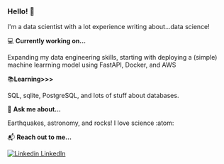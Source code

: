 ### Hello! 👋

I'm a data scientist with a lot experience writing about...data science!

💻 **Currently working on...**

Expanding my data engineering skills, starting with deploying a (simple) machine learrning model using FastAPI, Docker, and AWS

📚**Learning>>>**

SQL, sqlite, PostgreSQL, and lots of stuff about databases.

🔭 **Ask me about...**

Earthquakes, astronomy, and rocks! I love science :atom:

📬 **Reach out to me...**

[![Linkedin](https://i.stack.imgur.com/gVE0j.png) LinkedIn](https://www.linkedin.com/in/nwhoffman/)



<!--
**nwhoffman/nwhoffman** is a ✨ _special_ ✨ repository because its `README.md` (this file) appears on your GitHub profile.

Here are some ideas to get you started:

- 🔭 I’m currently working on ...
- 🌱 I’m currently learning ...
- 👯 I’m looking to collaborate on ...
- 🤔 I’m looking for help with ...
- 💬 Ask me about ...
- 📫 How to reach me: ...
- 😄 Pronouns: ...
- ⚡ Fun fact: ...
-->

